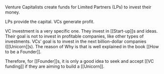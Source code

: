 Venture Capitalists create funds for Limited Partners (LPs) to invest their money.

LPs provide the capital.
VCs generate profit.

VC investment is a very specific one.
They invest in [[Start-up]]s and ideas.
Their goal is not to invest in profitable companies, like other types of investments.
VCs' goal is to invest in the next billion-dollar companies ([[Unicorn]]s).
The reason of Why is that is well explained in the book [[How to be a Founder]]. 

Therefore, for [[Founder]]s, it is only a good idea to seek and accept [[VC funding]] if they are aiming to build a [[Unicorn]].
